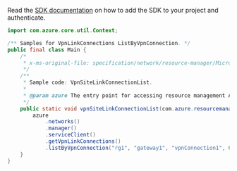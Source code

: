 Read the [SDK documentation](https://github.com/Azure/azure-sdk-for-java/blob/azure-resourcemanager_2.14.0/sdk/resourcemanager/azure-resourcemanager/README.md) on how to add the SDK to your project and authenticate.

```java
import com.azure.core.util.Context;

/** Samples for VpnLinkConnections ListByVpnConnection. */
public final class Main {
    /*
     * x-ms-original-file: specification/network/resource-manager/Microsoft.Network/stable/2021-05-01/examples/VpnSiteLinkConnectionList.json
     */
    /**
     * Sample code: VpnSiteLinkConnectionList.
     *
     * @param azure The entry point for accessing resource management APIs in Azure.
     */
    public static void vpnSiteLinkConnectionList(com.azure.resourcemanager.AzureResourceManager azure) {
        azure
            .networks()
            .manager()
            .serviceClient()
            .getVpnLinkConnections()
            .listByVpnConnection("rg1", "gateway1", "vpnConnection1", Context.NONE);
    }
}
```
